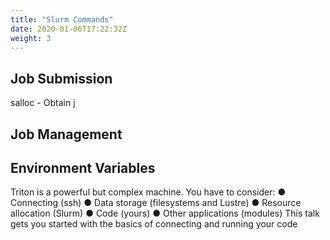 ```yaml
---
title: "Slurm Commands"
date: 2020-01-06T17:22:32Z
weight: 3
---
```


## Job Submission

salloc - Obtain j

## Job Management


## Environment Variables

Triton is a powerful but complex machine. You have to
consider:
● Connecting (ssh)
● Data storage (filesystems and Lustre)
● Resource allocation (Slurm)
● Code (yours)
● Other applications (modules)
This talk gets you started with the basics of connecting
and running your code